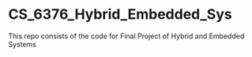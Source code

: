# CS_6376_Hybrid_Embedded_Sys
This repo consists of the code for Final Project of Hybrid and Embedded Systems
